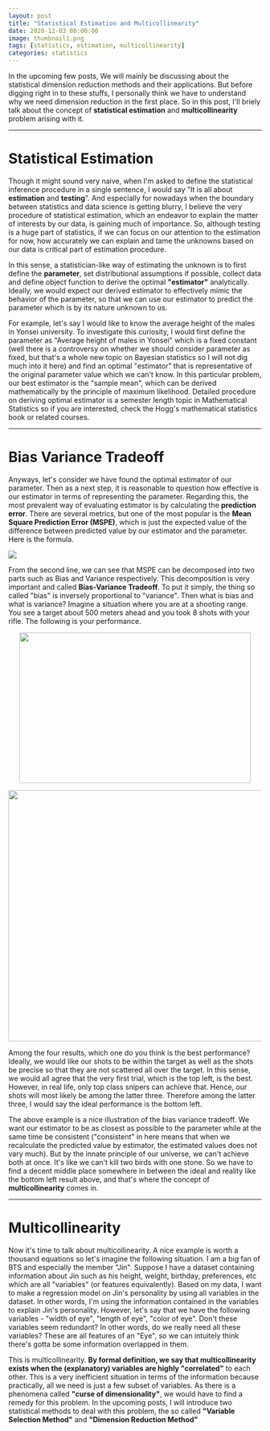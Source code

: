 ```yaml
---
layout: post
title: "Statistical Estimation and Multicollinearity"
date: 2020-12-03 00:00:00
image: thumbnail1.png
tags: [statistics, estimation, multicollinearity]
categories: statistics
---
```


In the upcoming few posts, We will mainly be discussing about the statistical dimension reduction methods and their applications. But before digging right in to these stuffs, I personally think we have to understand why we need dimension reduction in the first place. So in this post, I'll briely talk about the concept of **statistical estimation** and **multicollinearity** problem arising with it.

---


# Statistical Estimation
Though it might sound very naive, when I'm asked to define the statistical inference procedure in a single sentence, I would say "It is all about **estimation** and **testing**". And especially for nowadays when the boundary between statistics and data science is getting blurry, I believe the very procedure of statistical estimation, which an endeavor to explain the matter of interests by our data, is gaining much of importance. So, although testing is a huge part of statistics, if we can focus on our attention to the estimation for now, how accurately we can explain and tame the unknowns based on our data is critical part of estimation procedure. 


In this sense, a statistician-like way of estimating the unknown is to first define the **parameter**, set distributional assumptions if possible, collect data and define object function to derive the optimal **"estimator"** analytically. Ideally, we would expect our derived estimator to effectively mimic the behavior of the parameter, so that we can use our estimator to predict the parameter which is by its nature unknown to us.


For example, let's say I would like to know the average height of the males in Yonsei university. To investigate this curiosity, I would first define the parameter as "Average height of males in Yonsei" which is a fixed constant (well there is a controversy on whether we should consider parameter as fixed, but that's a whole new topic on Bayesian statistics so I will not dig much into it here) and find an optimal "estimator" that is representative of the original parameter value which we can't know. In this particular problem, our best estimator is the "sample mean", which can be derived mathematically by the principle of maximum likelihood. Detailed procedure on deriving optimal estimator is a semester length topic in Mathematical Statistics so if you are interested, check the Hogg's mathematical statistics book or related courses. 


---

# Bias Variance Tradeoff
Anyways, let's consider we have found the optimal estimator of our parameter. Then as a next step, it is reasonable to question how effective is our estimator in terms of representing the parameter. Regarding this, the most prevalent way of evaluating estimator is by calculating the **prediction error**. There are several metrics, but one of the most popular is the **Mean Square Prediction Error (MSPE)**, which is just the expected value of the difference between predicted value by our estimator and the parameter. Here is the formula.

![]({{site.baseurl}}/images/Estimation_Multi/MSPE.jpg)


From the second line, we can see that MSPE can be decomposed into two parts such as Bias and Variance respectively. This decomposition is very important and called **Bias-Variance Tradeoff**. To put it simply, the thing so called "bias" is inversely proportional to "variance". Then what is bias and what is variance? Imagine a situation where you are at a shooting range. You see a target about 500 meters ahead and you took 8 shots with your rifle. The following is your performance.

<p align="center">
  <img width="460" height="300" src="{{site.baseurl}}/images/Estimation_Multi/bvtradeoff.svg">
</p>

<p align="center">
  <img width="700" height="500" src="{{site.baseurl}}/images/Estimation_Multi/bvtradeofftable.png">
</p>


Among the four results, which one do you think is the best performance? Ideally, we would like our shots to be within the target as well as the shots be precise so that they are not scattered all over the target. In this sense, we would all agree that the very first trial, which is the top left, is the best. However, in real life, only top class snipers can achieve that. Hence, our shots will most likely be among the latter three. Therefore among the latter three, I would say the ideal performance is the bottom left.

The above example is a nice illustration of the bias variance tradeoff. We want our estimator to be as closest as possible to the parameter while at the same time be consistent ("consistent" in here means that when we recalculate the predicted value by estimator, the estimated values does not vary much). But by the innate principle of our universe, we can't achieve both at once. It's like we can't kill two birds with one stone. So we have to find a decent middle place somewhere in between the ideal and reality like the bottom left result above, and that's where the concept of **multicollinearity** comes in.


---

# Multicollinearity

Now it's time to talk about multicollinearity. A nice example is worth a thousand equations so let's imagine the following situation. I am a big fan of BTS and especially the member "Jin". Suppose I have a dataset containing information about Jin such as his height, weight, birthday, preferences, etc which are all "variables" (or features equivalently). Based on my data, I want to make a regression model on Jin's personality by using all variables in the dataset. In other words, I'm using the information contained in the variables to explain Jin's personality. However, let's say that we have the following variables -  "width of eye", "length of eye", "color of eye". Don't these variables seem redundant? In other words, do we really need all these variables? These are all features of an "Eye", so we can intuitely think there's gotta be some information overlapped in them.

This is multicollinearity. **By formal definition, we say that multicollinearity exists when the (explanatory) variables are highly "correlated"** to each other. This is a very inefficient situation in terms of the information because practically, all we need is just a few subset of variables. As there is a phenomena called **"curse of dimensionality"**, we would have to find a remedy for this problem. In the upcoming posts, I will introduce two statistical methods to deal with this problem, the so called **"Variable Selection Method"** and **"Dimension Reduction Method"**






